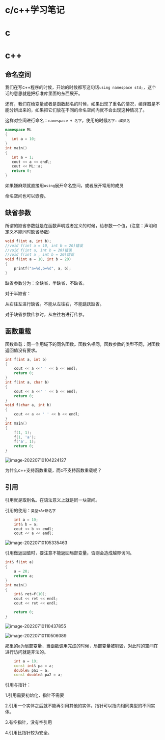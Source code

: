 # c/c++学习笔记

# c



# c++

## 命名空间

我们在写c++程序的时候，开始的时候都写这句话`using namespace std;`，这个话的意思就是把标准库里面的东西展开。

还有，我们在给变量或者是函数起名的时候，如果出现了重名的情况，编译器是不能分辨出来的，如果把它们放在不同的命名空间内就不会出现这种情况了。

这样对空间进行命名：`namespace + 名字`，使用的时候`名字::成员名`

 ```c++
 namespace ML
 {
 	int a = 10;
 }
 int main()
 {
 	int a = 1;
 	cout << a << endl;
 	cout << ML::a;
 	return 0;
 }
 ```

如果嫌麻烦就直接用`using`展开命名空间，或者展开常用的成员

命名空间也可以嵌套。

## 缺省参数

所谓的缺省参数就是在函数声明或者定义的时候，给参数一个值，(注意：声明和定义不能同时缺省参数)

```c++
void f(int a, int b);
//void f(int a = 10, int b = 20)错误
//void f(int a, int b = 20)错误
//void f(int a , int b = 20)错误
void f(int a = 10, int b = 20)
{
	printf("a=%d,b=%d", a, b);
}
```

缺省参数分为：全缺省，半缺省，不缺省。

对于半缺省：

从右往左进行缺省。不能从左往右，不能跳跃缺省。

对于缺省参数传参时，从左往右进行传参。

## 函数重载

函数重载：同一作用域下的同名函数。函数名相同，函数参数的类型不同，对函数返回值没有要求。

```c++
int f(int a, int b)
{
	cout << a <<' ' << b << endl;
	return 0;
}
int f(int a, char b)
{
	cout << a <<' ' << b << endl;
	return 0;
}
void f(char a, int b)
{
	cout << a << ' ' << b << endl;
}
int main()
{
	f(1, 1);
	f(1, 'a');
	f('a', 1);
	return 0;
}
```

![image-20220710104224127](C:\Users\ML\AppData\Roaming\Typora\typora-user-images\image-20220710104224127.png)

为什么c++支持函数重载，而c不支持函数重载呢？





## 引用

引用就是取别名。在语法意义上就是同一块空间。

引用的使用：`类型+&+新名字`

```c++
	int a = 10;
	int& b = a;
	cout << b << endl;
	cout << a << endl;

```

![image-20220710105335463](C:\Users\ML\AppData\Roaming\Typora\typora-user-images\image-20220710105335463.png)

引用做返回值时，要注意不能返回局部变量，否则会造成越界访问。

```c++
int& f(int a)
{
	a = 20;
	return a;
}
int main()
{
	int& ret=f(10);
	cout << ret << endl;
	cout << ret << endl;

	return 0;
}
```

![image-20220710110437855](C:\Users\ML\AppData\Roaming\Typora\typora-user-images\image-20220710110437855.png)

![image-20220710110506089](C:\Users\ML\AppData\Roaming\Typora\typora-user-images\image-20220710110506089.png)

那里的a为局部变量，当函数调用完成的时候，局部变量被销毁，对此时的空间在进行访问就是非法的。



```c++
	int a = 10;
	const int& pa = a;
	double& pa1 = a;
	const double& pa2 = a;

```



引用与指针：

1.引用需要初始化，指针不需要

2.引用一个实体之后就不能再引用其他的实体，指针可以指向相同类型的不同实体。

3.有空指针，没有空引用

4.引用比指针较为安全。
